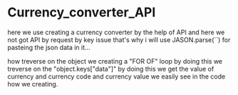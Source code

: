 # Currency_converter_API

here we use creating a currency converter by the help of API and here we not got API by request by key issue that's why i will  use JASON.parse(``) for pasteing the json data in it...

how treverse on the object we creating a "FOR OF" loop by doing this we treverse on the "object.keys["data"]" by doing this we get the value of currency and currency code and currency value we easily see in the code how we creating.

